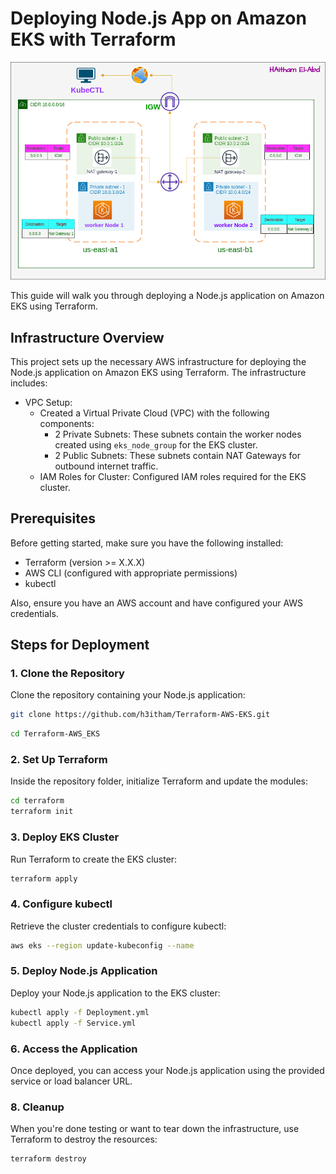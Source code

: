 
# Deploying Node.js App on Amazon EKS with Terraform

![](./EKS.png)

This guide will walk you through deploying a Node.js application on Amazon EKS using Terraform. 

## Infrastructure Overview

This project sets up the necessary AWS infrastructure for deploying the Node.js application on Amazon EKS using Terraform. The infrastructure includes:

- VPC Setup:
  - Created a Virtual Private Cloud (VPC) with the following components:
    - 2 Private Subnets: These subnets contain the worker nodes created using `eks_node_group` for the EKS cluster.
    - 2 Public Subnets: These subnets contain NAT Gateways for outbound internet traffic.
  - IAM Roles for Cluster: Configured IAM roles required for the EKS cluster.

## Prerequisites

Before getting started, make sure you have the following installed:

* Terraform (version >= X.X.X)
* AWS CLI (configured with appropriate permissions)
* kubectl

 Also, ensure you have an AWS account and have configured your AWS credentials.

## Steps for Deployment

### 1. Clone the Repository

Clone the repository containing your Node.js application:

```bash 
git clone https://github.com/h3itham/Terraform-AWS-EKS.git
```

```bash 
cd Terraform-AWS_EKS
```


### 2. Set Up Terraform

 Inside the repository folder, initialize Terraform and update the modules:

````bash 
cd terraform 
terraform init 
````

### 3. Deploy EKS Cluster

  Run Terraform to create the EKS cluster:

````bash 
terraform apply 
````


### 4. Configure kubectl

  Retrieve the cluster credentials to configure kubectl:

  ````bash 
  aws eks --region update-kubeconfig --name
  ````


### 5. Deploy Node.js Application

Deploy your Node.js application to the EKS cluster:

````bash 
kubectl apply -f Deployment.yml
kubectl apply -f Service.yml 
````




### 6. Access the Application

 Once deployed, you can access your Node.js application using the provided service or load    balancer URL.

### 8. Cleanup

When you're done testing or want to tear down the infrastructure, use Terraform to destroy the resources:

````bash 
terraform destroy
````
